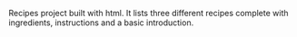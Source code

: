 Recipes project built with html. It lists three different recipes complete with ingredients, instructions and a basic introduction.
